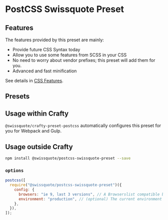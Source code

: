 # PostCSS Swissquote Preset

## Features

The features provided by this preset are mainly:

- Provide future CSS Syntax today
- Allow you to use some features from SCSS in your CSS
- No need to worry about vendor prefixes; this preset will add them for you.
- Advanced and fast minification

See details in [CSS Features](05_crafty-preset-postcss/CSS_Features.md).

## Presets

## Usage within Crafty

`@swissquote/crafty-preset-postcss` automatically configures this preset for you for Webpack and Gulp.

## Usage outside Crafty

```bash
npm install @swissquote/postcss-swissquote-preset --save
```

### `options`

```javascript
postcss([
  require("@swissquote/postcss-swissquote-preset")({
    config: {
      browsers: "ie 9, last 3 versions", // A Browserslist compatible browsers list
      environment: "production", // (optional) The current environment to compile to, will also use the `NODE_ENV` variable, or will fallback to "production"
    },
  }),
]);
```
